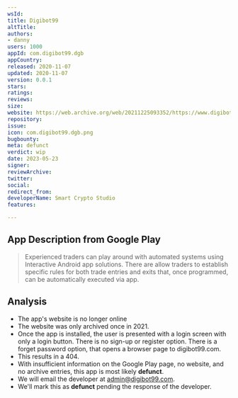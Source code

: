 ```yaml
---
wsId: 
title: Digibot99
altTitle: 
authors:
- danny
users: 1000
appId: com.digibot99.dgb
appCountry: 
released: 2020-11-07
updated: 2020-11-07
version: 0.0.1
stars: 
ratings: 
reviews: 
size: 
website: https://web.archive.org/web/20211225093352/https://www.digibot99.com//
repository: 
issue: 
icon: com.digibot99.dgb.png
bugbounty: 
meta: defunct
verdict: wip
date: 2023-05-23
signer: 
reviewArchive: 
twitter: 
social: 
redirect_from: 
developerName: Smart Crypto Studio
features: 

---
```


## App Description from Google Play 

> Experienced traders can play around with automated systems using Interactive Android app solutions. There are allow traders to establish specific rules for both trade entries and exits that, once programmed, can be automatically executed via app.

## Analysis 

- The app's website is no longer online
- The website was only archived once in 2021.
- Once the app is installed, the user is presented with a login screen with only a login button. There is no sign-up or register option. There is a forget password option, that opens a browser page to digibot99.com. 
- This results in a 404. 
- With insufficient information on the Google Play page, no website, and no archive entries, this app is most likely **defunct**. 
- We will email the developer at admin@digibot99.com. 
- We'll mark this as **defunct** pending the response of the developer.

